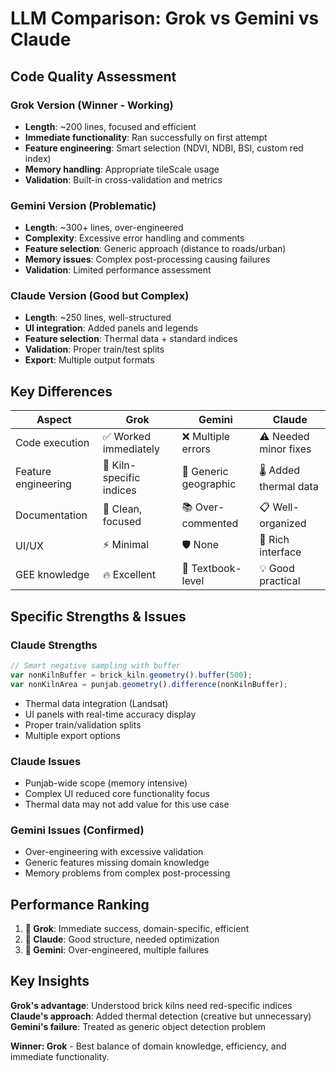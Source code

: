 # LLM Comparison: Grok vs Gemini vs Claude

## Code Quality Assessment

### Grok Version (Winner - Working)
- **Length**: ~200 lines, focused and efficient
- **Immediate functionality**: Ran successfully on first attempt
- **Feature engineering**: Smart selection (NDVI, NDBI, BSI, custom red index)
- **Memory handling**: Appropriate tileScale usage
- **Validation**: Built-in cross-validation and metrics

### Gemini Version (Problematic)
- **Length**: ~300+ lines, over-engineered
- **Complexity**: Excessive error handling and comments
- **Feature selection**: Generic approach (distance to roads/urban)
- **Memory issues**: Complex post-processing causing failures
- **Validation**: Limited performance assessment

### Claude Version (Good but Complex)
- **Length**: ~250 lines, well-structured
- **UI integration**: Added panels and legends
- **Feature selection**: Thermal data + standard indices
- **Validation**: Proper train/test splits
- **Export**: Multiple output formats

## Key Differences

| Aspect | Grok | Gemini | Claude |
|--------|------|--------|--------|
| Code execution | ✅ Worked immediately | ❌ Multiple errors | ⚠️ Needed minor fixes |
| Feature engineering | 🎯 Kiln-specific indices | 📍 Generic geographic | 🌡️ Added thermal data |
| Documentation | 📝 Clean, focused | 📚 Over-commented | 📋 Well-organized |
| UI/UX | ⚡ Minimal | 🛡️ None | 🎨 Rich interface |
| GEE knowledge | 🔥 Excellent | 📖 Textbook-level | 💡 Good practical |

## Specific Strengths & Issues

### Claude Strengths
```javascript
// Smart negative sampling with buffer
var nonKilnBuffer = brick_kiln.geometry().buffer(500);
var nonKilnArea = punjab.geometry().difference(nonKilnBuffer);
```
- Thermal data integration (Landsat)
- UI panels with real-time accuracy display
- Proper train/validation splits
- Multiple export options

### Claude Issues
- Punjab-wide scope (memory intensive)
- Complex UI reduced core functionality focus
- Thermal data may not add value for this use case

### Gemini Issues (Confirmed)
- Over-engineering with excessive validation
- Generic features missing domain knowledge
- Memory problems from complex post-processing

## Performance Ranking

1. **🥇 Grok**: Immediate success, domain-specific, efficient
2. **🥈 Claude**: Good structure, needed optimization
3. **🥉 Gemini**: Over-engineered, multiple failures

## Key Insights

**Grok's advantage**: Understood brick kilns need red-specific indices
**Claude's approach**: Added thermal detection (creative but unnecessary)
**Gemini's failure**: Treated as generic object detection problem

**Winner: Grok** - Best balance of domain knowledge, efficiency, and immediate functionality.